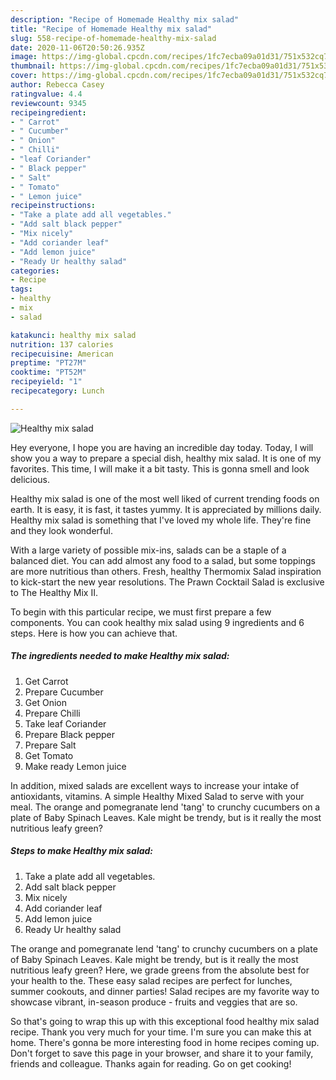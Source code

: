 ```yaml
---
description: "Recipe of Homemade Healthy mix salad"
title: "Recipe of Homemade Healthy mix salad"
slug: 558-recipe-of-homemade-healthy-mix-salad
date: 2020-11-06T20:50:26.935Z
image: https://img-global.cpcdn.com/recipes/1fc7ecba09a01d31/751x532cq70/healthy-mix-salad-recipe-main-photo.jpg
thumbnail: https://img-global.cpcdn.com/recipes/1fc7ecba09a01d31/751x532cq70/healthy-mix-salad-recipe-main-photo.jpg
cover: https://img-global.cpcdn.com/recipes/1fc7ecba09a01d31/751x532cq70/healthy-mix-salad-recipe-main-photo.jpg
author: Rebecca Casey
ratingvalue: 4.4
reviewcount: 9345
recipeingredient:
- " Carrot"
- " Cucumber"
- " Onion"
- " Chilli"
- "leaf Coriander"
- " Black pepper"
- " Salt"
- " Tomato"
- " Lemon juice"
recipeinstructions:
- "Take a plate add all vegetables."
- "Add salt black pepper"
- "Mix nicely"
- "Add coriander leaf"
- "Add lemon juice"
- "Ready Ur healthy salad"
categories:
- Recipe
tags:
- healthy
- mix
- salad

katakunci: healthy mix salad 
nutrition: 137 calories
recipecuisine: American
preptime: "PT27M"
cooktime: "PT52M"
recipeyield: "1"
recipecategory: Lunch

---
```



![Healthy mix salad](https://img-global.cpcdn.com/recipes/1fc7ecba09a01d31/751x532cq70/healthy-mix-salad-recipe-main-photo.jpg)

Hey everyone, I hope you are having an incredible day today. Today, I will show you a way to prepare a special dish, healthy mix salad. It is one of my favorites. This time, I will make it a bit tasty. This is gonna smell and look delicious.

Healthy mix salad is one of the most well liked of current trending foods on earth. It is easy, it is fast, it tastes yummy. It is appreciated by millions daily. Healthy mix salad is something that I've loved my whole life. They're fine and they look wonderful.

With a large variety of possible mix-ins, salads can be a staple of a balanced diet. You can add almost any food to a salad, but some toppings are more nutritious than others. Fresh, healthy Thermomix Salad inspiration to kick-start the new year resolutions. The Prawn Cocktail Salad is exclusive to The Healthy Mix II.


To begin with this particular recipe, we must first prepare a few components. You can cook healthy mix salad using 9 ingredients and 6 steps. Here is how you can achieve that.

<!--inarticleads1-->

##### The ingredients needed to make Healthy mix salad:

1. Get  Carrot
1. Prepare  Cucumber
1. Get  Onion
1. Prepare  Chilli
1. Take leaf Coriander
1. Prepare  Black pepper
1. Prepare  Salt
1. Get  Tomato
1. Make ready  Lemon juice


In addition, mixed salads are excellent ways to increase your intake of antioxidants, vitamins. A simple Healthy Mixed Salad to serve with your meal. The orange and pomegranate lend &#39;tang&#39; to crunchy cucumbers on a plate of Baby Spinach Leaves. Kale might be trendy, but is it really the most nutritious leafy green? 

<!--inarticleads2-->

##### Steps to make Healthy mix salad:

1. Take a plate add all vegetables.
1. Add salt black pepper
1. Mix nicely
1. Add coriander leaf
1. Add lemon juice
1. Ready Ur healthy salad


The orange and pomegranate lend &#39;tang&#39; to crunchy cucumbers on a plate of Baby Spinach Leaves. Kale might be trendy, but is it really the most nutritious leafy green? Here, we grade greens from the absolute best for your health to the. These easy salad recipes are perfect for lunches, summer cookouts, and dinner parties! Salad recipes are my favorite way to showcase vibrant, in-season produce - fruits and veggies that are so. 

So that's going to wrap this up with this exceptional food healthy mix salad recipe. Thank you very much for your time. I'm sure you can make this at home. There's gonna be more interesting food in home recipes coming up. Don't forget to save this page in your browser, and share it to your family, friends and colleague. Thanks again for reading. Go on get cooking!

